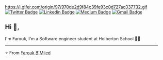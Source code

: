 https://i.gifer.com/origin/97/970de2d9f84c39fe93c0d727ac037732.gif 
[![Twitter Badge](https://img.shields.io/badge/-@Farouk_B_Miled-1ca0f1?style=flat-square&labelColor=1ca0f1&logo=twitter&logoColor=white&link=https://twitter.com/Farouk_B_Miled)](hhttps://twitter.com/Farouk_B_Miled) [![Linkedin Badge](https://img.shields.io/badge/-Farouk_B_Miled-blue?style=flat-square&logo=Linkedin&logoColor=white&link=https://https://www.linkedin.com/in/farouk-ben-miled-43553022b/)](https://www.linkedin.com/in/farouk-ben-miled-43553022b/) [![Medium Badge](https://img.shields.io/badge/-@faroukbmiled-03a57a?style=flat-square&labelColor=000000&logo=Medium&link=https://medium.com/@faroukbmiled)](https://medium.com/@faroukbmiled)
[![Gmail Badge](https://img.shields.io/badge/-Gmail-c14438?style=flat-square&logo=Gmail&logoColor=white&link=mailto:faroukbmiled@gmail.com)](mailto:faroukbmiled@gmail.com)

## Hi 👋, 
I'm Farouk, I'm a Software engineer student at Holberton School 👨‍💻

---
⭐️ From [Farouk B'Miled](https://github.com/faroukbmiled)
